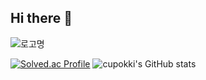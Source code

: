 ## Hi there 👋

<!--
**cupokki/cupokki** is a ✨ _special_ ✨ repository because its `README.md` (this file) appears on your GitHub profile.

Here are some ideas to get you started:

- 🔭 I’m currently working on ...
- 🌱 I’m currently learning ...
- 👯 I’m looking to collaborate on ...
- 🤔 I’m looking for help with ...
- 💬 Ask me about ...
- 📫 How to reach me: ...
- 😄 Pronouns: ...
- ⚡ Fun fact: ...
-->
![로고명](https://img.shields.io/badge/java-#F7DF1E.svg?&style=for-the-badge&logo=java&logoColor=#F7DF1E)

[![Solved.ac Profile](http://mazassumnida.wtf/api/v2/generate_badge?boj=cupokki)](https://solved.ac/cupokki/)
![cupokki's GitHub stats](https://github-readme-stats.vercel.app/api?username=cupokki&show_icons=true&theme=radical)
